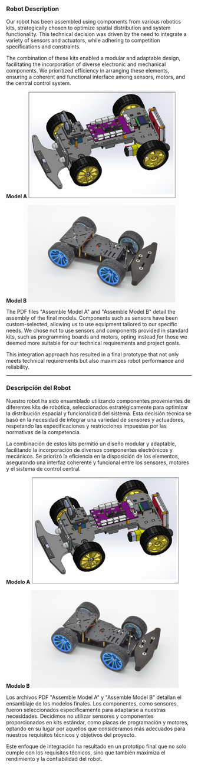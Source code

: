 ### Robot Description

Our robot has been assembled using components from various robotics kits, strategically chosen to optimize spatial distribution and system functionality. This technical decision was driven by the need to integrate a variety of sensors and actuators, while adhering to competition specifications and constraints.

The combination of these kits enabled a modular and adaptable design, facilitating the incorporation of diverse electronic and mechanical components. We prioritized efficiency in arranging these elements, ensuring a coherent and functional interface among sensors, motors, and the central control system.

**Model A**
<img src="https://github.com/Fredrinn/WRO-ByteBot/blob/main/Documentation/Robot-assembly/Model%20A.png" width="400">

**Model B**
<img src="https://github.com/Fredrinn/WRO-ByteBot/blob/main/Documentation/Robot-assembly/Model%20B.jpg" width="400">

The PDF files "Assemble Model A" and "Assemble Model B" detail the assembly of the final models. Components such as sensors have been custom-selected, allowing us to use equipment tailored to our specific needs. We chose not to use sensors and components provided in standard kits, such as programming boards and motors, opting instead for those we deemed more suitable for our technical requirements and project goals.

This integration approach has resulted in a final prototype that not only meets technical requirements but also maximizes robot performance and reliability.

---

### Descripción del Robot

Nuestro robot ha sido ensamblado utilizando componentes provenientes de diferentes kits de robótica, seleccionados estratégicamente para optimizar la distribución espacial y funcionalidad del sistema. Esta decisión técnica se basó en la necesidad de integrar una variedad de sensores y actuadores, respetando las especificaciones y restricciones impuestas por las normativas de la competencia.

La combinación de estos kits permitió un diseño modular y adaptable, facilitando la incorporación de diversos componentes electrónicos y mecánicos. Se priorizó la eficiencia en la disposición de los elementos, asegurando una interfaz coherente y funcional entre los sensores, motores y el sistema de control central.

**Modelo A**
<img src="https://github.com/Fredrinn/WRO-ByteBot/blob/main/Documentation/Robot-assembly/Model%20A.png" width="400">

**Modelo B**
<img src="https://github.com/Fredrinn/WRO-ByteBot/blob/main/Documentation/Robot-assembly/Model%20B.jpg" width="400">

Los archivos PDF "Assemble Model A" y "Assemble Model B" detallan el ensamblaje de los modelos finales. Los componentes, como sensores, fueron seleccionados específicamente para adaptarse a nuestras necesidades. Decidimos no utilizar sensores y componentes proporcionados en kits estándar, como placas de programación y motores, optando en su lugar por aquellos que consideramos más adecuados para nuestros requisitos técnicos y objetivos del proyecto.

Este enfoque de integración ha resultado en un prototipo final que no solo cumple con los requisitos técnicos, sino que también maximiza el rendimiento y la confiabilidad del robot.
